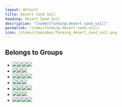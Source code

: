 ```yaml
---
layout: default
title: Desert Sand Soil
heading: Desert Sand Soil
description: "[node][farming:desert_sand_soil]"
permalink: /items/farming-desert-sand-soil/
icon: /items/itemcubes/farming_desert_sand_soil.png
---
```



## Belongs to Groups

<ul class="list-items clearfix">
    <li><a href="{{site.baseurl}}/items/group-crumbly/"><span class="item-group" data-toggle="tooltip" title="Group: Crumbly [group][crumbly]"><img src="{{site.baseurl}}/assets/img/items/itemcubes/default_clay.png"><img src="{{site.baseurl}}/assets/img/items/itemcubes/default_desert_sand.png"><img src="{{site.baseurl}}/assets/img/items/itemcubes/default_dirt.png"><img src="{{site.baseurl}}/assets/img/items/itemcubes/default_dirt_with_grass.png"></span></a></li>
    <li><a href="{{site.baseurl}}/items/group-desert/"><span class="item-group" data-toggle="tooltip" title="Group: Desert [group][desert]"><img src="{{site.baseurl}}/assets/img/items/itemcubes/farming_desert_sand_soil.png"><img src="{{site.baseurl}}/assets/img/items/itemcubes/farming_seed_cotton.png"><img src="{{site.baseurl}}/assets/img/transparent.png"></span></a></li>
    <li><a href="{{site.baseurl}}/items/group-falling-node/"><span class="item-group" data-toggle="tooltip" title="Group: Falling Node [group][falling_node]"><img src="{{site.baseurl}}/assets/img/items/itemcubes/default_desert_sand.png"><img src="{{site.baseurl}}/assets/img/items/itemcubes/default_gravel.png"><img src="{{site.baseurl}}/assets/img/items/itemcubes/default_sand.png"><img src="{{site.baseurl}}/assets/img/items/itemcubes/default_snow.png"></span></a></li>
    <li><a href="{{site.baseurl}}/items/group-field/"><span class="item-group" data-toggle="tooltip" title="Group: Field [group][field]"><img src="{{site.baseurl}}/assets/img/items/itemcubes/farming_desert_sand_soil.png"><img src="{{site.baseurl}}/assets/img/items/itemcubes/farming_soil.png"><img src="{{site.baseurl}}/assets/img/transparent.png"></span></a></li>
    <li><a href="{{site.baseurl}}/items/group-not-in-creative-inventory/"><span class="item-group" data-toggle="tooltip" title="Group: Not In Creative Inventory [group][not_in_creative_inventory]"><img src="{{site.baseurl}}/assets/img/items/itemcubes/default_cloud.png"><img src="{{site.baseurl}}/assets/img/items/itemcubes/default_dirt_with_grass_footsteps.png"><img src="{{site.baseurl}}/assets/img/items/itemcubes/default_furnace_active.png"><img src="{{site.baseurl}}/assets/img/items/itemcubes/farming_desert_sand_soil.png"></span></a></li>
    <li><a href="{{site.baseurl}}/items/group-sand/"><span class="item-group" data-toggle="tooltip" title="Group: Sand [group][sand]"><img src="{{site.baseurl}}/assets/img/items/itemcubes/default_desert_sand.png"><img src="{{site.baseurl}}/assets/img/items/itemcubes/default_sand.png"><img src="{{site.baseurl}}/assets/img/items/itemcubes/farming_desert_sand_soil.png"></span></a></li>
    <li><a href="{{site.baseurl}}/items/group-soil/"><span class="item-group" data-toggle="tooltip" title="Group: Soil [group][soil]"><img src="{{site.baseurl}}/assets/img/items/itemcubes/default_dirt.png"><img src="{{site.baseurl}}/assets/img/items/itemcubes/default_dirt_with_grass.png"><img src="{{site.baseurl}}/assets/img/items/itemcubes/default_dirt_with_grass_footsteps.png"><img src="{{site.baseurl}}/assets/img/items/itemcubes/default_dirt_with_snow.png"></span></a></li>
</ul>
